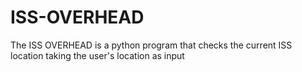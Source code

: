 # ISS-OVERHEAD
The ISS OVERHEAD is a python program that checks the current ISS location taking the user's location as input
